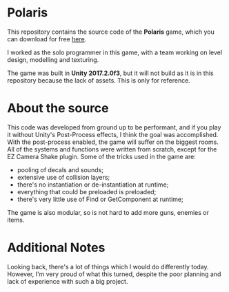 # Polaris
This repository contains the source code of the **Polaris** game, which you can download for free [here](https://m-ody.itch.io/polaris).

I worked as the solo programmer in this game, with a team working on level design, modelling and texturing.

The game was built in **Unity 2017.2.0f3**, but it will not build as it is in this repository because the lack of assets. This is only for reference.

# About the source
This code was developed from ground up to be performant, and if you play it without Unity's Post-Process effects, I think the goal was accomplished. With the post-process enabled, the game will suffer on the biggest rooms.
All of the systems and functions were written from scratch, except for the EZ Camera Shake plugin.
Some of the tricks used in the game are:
- pooling of decals and sounds;
- extensive use of collision layers;
- there's no instantiation or de-instantiation at runtime;
- everything that could be preloaded is preloaded;
- there's very little use of Find or GetComponent at runtime;

The game is also modular, so is not hard to add more guns, enemies or items.

# Additional Notes
Looking back, there's a lot of things which I would do differently today. However, I'm very proud of what this turned, despite the poor planning and lack of experience with such a big project.
